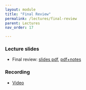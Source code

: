 ```yaml
---
layout: module
title: "Final Review"
permalink: /lectures/final-review
parent: Lectures
nav_order: 17

---
```



### Lecture slides

* Final review: [slides pdf](/cs4740-fall24/assets/docs/final-review.pdf), [pdf+notes](/cs4740-fall24/assets/docs/final-review+notes.pdf)



### Recording

* [Video](https://edstem.org/us/courses/65103/discussion/5818312)

